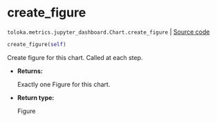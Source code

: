 # create_figure
`toloka.metrics.jupyter_dashboard.Chart.create_figure` | [Source code](https://github.com/Toloka/toloka-kit/blob/v0.1.24/src/metrics/jupyter_dashboard.py#L126)

```python
create_figure(self)
```

Create figure for this chart. Called at each step.


* **Returns:**

  Exactly one Figure for this chart.

* **Return type:**

  Figure
